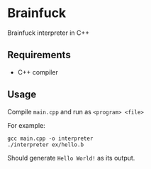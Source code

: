 # Brainfuck
Brainfuck interpreter in C++

## Requirements
* C++ compiler

## Usage
Compile `main.cpp` and run as `<program> <file>`

For example:
```
gcc main.cpp -o interpreter  
./interpreter ex/hello.b
```
Should generate
`Hello World!`
as its output.
